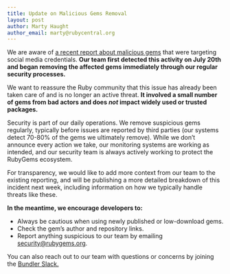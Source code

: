```yaml
---
title: Update on Malicious Gems Removal
layout: post
author: Marty Haught
author_email: marty@rubycentral.org
---
```

We are aware of [a recent report about malicious gems](https://socket.dev/blog/60-malicious-ruby-gems-used-in-targeted-credential-theft-campaign) that were targeting social media credentials. **Our team first detected this activity on July 20th and began removing the affected gems immediately through our regular security processes.** 

We want to reassure the Ruby community that this issue has already been taken care of and is no longer an active threat. **It involved a small number of gems from bad actors and does *not* impact widely used or trusted packages.**

Security is part of our daily operations. We remove suspicious gems regularly, typically before issues are reported by third parties (our systems detect 70-80% of the gems we ultimately remove). While we don’t announce every action we take, our monitoring systems are working as intended, and our security team is always actively working to protect the RubyGems ecosystem. 

For transparency, we would like to add more context from our team to the existing reporting, and will be publishing a more detailed breakdown of this incident next week, including information on how we typically handle threats like these.

**In the meantime, we encourage developers to:**

* Always be cautious when using newly published or low-download gems.  
* Check the gem’s author and repository links.  
* Report anything suspicious to our team by emailing [security@rubygems.org](mailto:security@rubygems.org).

You can also reach out to our team with questions or concerns by joining the [Bundler Slack.](https://slack.bundler.io/)